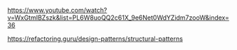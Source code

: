 https://www.youtube.com/watch?v=WxGtmIBZszk&list=PL6W8uoQQ2c61X_9e6Net0WdYZidm7zooW&index=36

https://refactoring.guru/design-patterns/structural-patterns